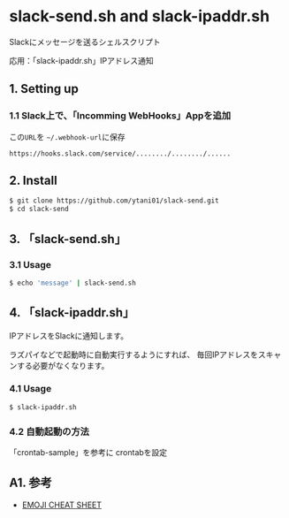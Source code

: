 # slack-send.sh and slack-ipaddr.sh

Slackにメッセージを送るシェルスクリプト

応用：「slack-ipaddr.sh」IPアドレス通知


## 1. Setting up

### 1.1 Slack上で、「Incomming WebHooks」Appを追加

この``URL``を
``~/.webhook-url``に保存

```
https://hooks.slack.com/service/......../......../......
```


## 2. Install

```bash
$ git clone https://github.com/ytani01/slack-send.git
$ cd slack-send
```

## 3. 「slack-send.sh」

### 3.1 Usage

```bash
$ echo 'message' | slack-send.sh
```

## 4. 「slack-ipaddr.sh」

IPアドレスをSlackに通知します。

ラズパイなどで起動時に自動実行するようにすれば、
毎回IPアドレスをスキャンする必要がなくなります。

### 4.1 Usage

```bash
$ slack-ipaddr.sh
```

### 4.2 自動起動の方法

「crontab-sample」を参考に crontabを設定


## A1. 参考

* [EMOJI CHEAT SHEET](https://www.webfx.com/tools/emoji-cheat-sheet/)
